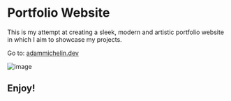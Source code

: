 # Portfolio Website
This is my attempt at creating a sleek, modern and artistic portfolio website in which I aim to showcase my projects.

Go to: [adammichelin.dev](https://adammichelin.dev)

![image](https://github.com/user-attachments/assets/2adad071-d685-4059-af4b-7b8d1ef230d3)



## Enjoy!
